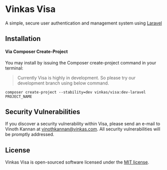 # Vinkas Visa

A simple, secure user authentication and management system using [Laravel](https://github.com/laravel/laravel)

## Installation

#### Via Composer Create-Project

You may install by issuing the Composer create-project command in your terminal:

<!--`composer create-project --prefer-dist vinkas/visa PROJECT_NAME`-->

> Currently Visa is highly in development. So please try our development branch using below command.

`composer create-project --stability=dev vinkas/visa:dev-laravel PROJECT_NAME`

## Security Vulnerabilities

If you discover a security vulnerability within Visa, please send an e-mail to Vinoth Kannan at vinothkannan@vinkas.com. All security vulnerabilities will be promptly addressed.

## License

Vinkas Visa is open-sourced software licensed under the [MIT license](http://opensource.org/licenses/MIT).
